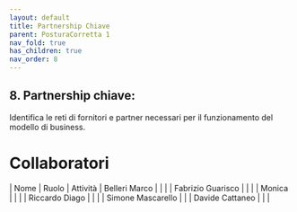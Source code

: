 ```yaml
---
layout: default
title: Partnership Chiave
parent: PosturaCorretta 1
nav_fold: true
has_children: true
nav_order: 8
---
```


##  8. **Partnership chiave**:  
Identifica le reti di fornitori e partner necessari per il funzionamento del modello di business.


# Collaboratori

| Nome | Ruolo | Attività 
| Belleri Marco | | |
| Fabrizio Guarisco | | |
| Monica |  | |
| Riccardo Diago | | | 
| Simone Mascarello | |
| Davide Cattaneo  | | |

